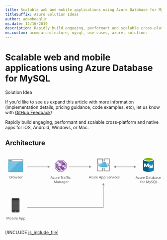 ```yaml
---
title: Scalable web and mobile applications using Azure Database for MySQL
titleSuffix: Azure Solution Ideas
author: adamboeglin
ms.date: 12/16/2019
description: Rapidly build engaging, performant and scalable cross-platform and native apps for iOS, Android, Windows, or Mac.
ms.custom: acom-architecture, mysql, use cases, azure, solutions
---
```

# Scalable web and mobile applications using Azure Database for MySQL

<div class="alert">
    <p class="alert-title">
        <span class="icon is-left" aria-hidden="true">
            <span class="icon docon docon-lightbulb" role="presentation"></span>
        </span>Solution Idea</p>
    <p>If you'd like to see us expand this article with more information (implementation details, pricing guidance, code examples, etc), let us know with <a href="#feedback">GitHub Feedback</a>!</p>
</div>

Rapidly build engaging, performant and scalable cross-platform and native apps for iOS, Android, Windows, or Mac. 

## Architecture

<svg class="architecture-diagram" aria-labelledby="scalable-web-and-mobile-applications-using-azure-database-for-mysql" height="278.39" viewbox="0 0 612 251" width="595.565" xmlns="http://www.w3.org/2000/svg">
    <text fill="#5b5b5b" font-family="SegoeUI, Segoe UI" font-size="14" style="isolation:isolate" transform="translate(15.977 85.064)">
        B
    </text>
    <text fill="#5b5b5b" font-family="SegoeUI, Segoe UI" font-size="14" letter-spacing="-.013em" style="isolation:isolate" transform="translate(24.002 85.064)">
        r
    </text>
    <text fill="#5b5b5b" font-family="SegoeUI, Segoe UI" font-size="14" style="isolation:isolate" transform="translate(28.685 85.064)">
        owser
    </text>
    <path d="M11.213 57.1a2.354 2.354 0 002.347 2.347h53.992A2.354 2.354 0 0069.9 57.1V20.361H11.213z" fill="#59b4d9"/>
    <path d="M67.552 9.446H13.561a2.354 2.354 0 00-2.347 2.347v8.92H69.9v-8.92a2.354 2.354 0 00-2.347-2.347" fill="#a0a1a2"/>
    <path d="M13.561 9.446a2.354 2.354 0 00-2.347 2.347V57.1a2.354 2.354 0 002.347 2.347h2.582l46.244-50z" fill="#fff" opacity=".2" style="isolation:isolate"/>
    <path fill="#fff" d="M28.518 12.627h38.371v4.514H28.518z"/>
    <circle cx="19.113" cy="15.26" fill="#3999c6" r="2.633"/>
    <text fill="#5b5b5b" font-family="SegoeUI, Segoe UI" font-size="14" style="isolation:isolate" transform="translate(4.339 244.366)">
        Mobile App
    </text>
    <path d="M55.684 214.872a2.47 2.47 0 01-2.521 2.241h-25.5a2.41 2.41 0 01-2.241-2.241v-50.429a2.41 2.41 0 012.241-2.241h25.5a2.47 2.47 0 012.521 2.241z" fill="#333"/>
    <path fill="#505050" d="M54.003 209.269H26.828v-39.223h27.175v39.223z"/>
    <path d="M48.68 165.844a.274.274 0 01-.268.28H32.431a.274.274 0 01-.28-.268v-.012c0-.28 0-.56.28-.56H48.4c.28 0 .28.28.28.56z"/>
    <path d="M29.91 213.189a.743.743 0 01-.84.84h-1.4a.743.743 0 01-.84-.84.9.9 0 01.84-.84h1.4a.9.9 0 01.84.84zM54 213.189a.9.9 0 01-.84.84h-1.4a.743.743 0 01-.84-.84.9.9 0 01.84-.84h1.4a1.263 1.263 0 01.84.84zM43.638 213.189a1.486 1.486 0 01-1.681 1.681h-3.082a1.615 1.615 0 01-1.681-1.546v-.135a1.808 1.808 0 011.681-1.681h3.077a1.615 1.615 0 011.681 1.546v.135z" fill="#737373"/>
    <text fill="#5b5b5b" font-family="SegoeUI, Segoe UI" font-size="14" style="isolation:isolate" transform="translate(177.077 85.398)">
        Azu
    </text>
    <text fill="#5b5b5b" font-family="SegoeUI, Segoe UI" font-size="14" letter-spacing="-.013em" style="isolation:isolate" transform="translate(200.36 85.398)">
        r
    </text>
    <text fill="#5b5b5b" font-family="SegoeUI, Segoe UI" font-size="14" style="isolation:isolate" transform="translate(205.043 85.398)">
        e
    </text>
    <text fill="#5b5b5b" font-family="SegoeUI, Segoe UI" font-size="14" letter-spacing="-.086em" style="isolation:isolate" transform="translate(216.199 85.398)">
        T
    </text>
    <text fill="#5b5b5b" font-family="SegoeUI, Segoe UI" font-size="14" style="isolation:isolate" transform="translate(222.317 85.398)">
        raffic
    </text>
    <text fill="#5b5b5b" font-family="SegoeUI, Segoe UI" font-size="14" style="isolation:isolate" transform="translate(189.334 102.198)">
        Manager
    </text>
    <text fill="#5b5b5b" font-family="SegoeUI, Segoe UI" font-size="14" style="isolation:isolate" transform="translate(326.93 84.731)">
        Azu
    </text>
    <text fill="#5b5b5b" font-family="SegoeUI, Segoe UI" font-size="14" letter-spacing="-.013em" style="isolation:isolate" transform="translate(350.213 84.731)">
        r
    </text>
    <text fill="#5b5b5b" font-family="SegoeUI, Segoe UI" font-size="14" style="isolation:isolate" transform="translate(354.896 84.731)">
        e App Se
    </text>
    <text fill="#5b5b5b" font-family="SegoeUI, Segoe UI" font-size="14" letter-spacing=".04em" style="isolation:isolate" transform="translate(410.137 84.731)">
        r
    </text>
    <text fill="#5b5b5b" font-family="SegoeUI, Segoe UI" font-size="14" style="isolation:isolate" transform="translate(415.565 84.731)">
        vices
    </text>
    <path fill="none" stroke="#969696" stroke-miterlimit="10" stroke-width="1.5" d="M167.601 38.976H86.336"/>
    <path fill="#969696" d="M166.069 33.74l9.067 5.236-9.067 5.235V33.74z"/>
    <path fill="none" stroke="#969696" stroke-miterlimit="10" stroke-width="1.5" d="M383.744 110.066v87.91H86.336"/>
    <path fill="#969696" d="M378.508 111.598l5.236-9.067 5.235 9.067h-10.471z"/>
    <path fill="none" stroke="#969696" stroke-miterlimit="10" stroke-width="1.5" d="M329.601 38.976h-81.265"/>
    <path fill="#969696" d="M328.069 33.74l9.067 5.236-9.067 5.235V33.74z"/>
    <path fill="none" stroke="#969696" stroke-miterlimit="10" stroke-width="1.5" d="M504.601 38.976h-73.73"/>
    <path fill="#969696" d="M503.069 33.74l9.067 5.236-9.067 5.235V33.74zM432.403 33.74l-9.067 5.236 9.067 5.235V33.74z"/>
    <path fill="#804998" d="M239.42 44.396V25.575l-13.169-13.129h-18.635L194.42 25.972v18.357l13.169 13.117h18.662l13.169-13.05z"/>
    <path d="M225.5 14.246h-17.141L196.22 26.69v16.888l12.116 12.067h17.169l12.115-12.006V26.325zm-1.021 38.916h-.137l-10.152-10.3 2.144-2.4h-7.359v7.544l2.409-2.594 7.981 7.747h-10L198.7 42.547V27.7l2.99-3.065 7.946 7.16-4.526 4.7h14.453V22.133l-4.725 4.711-8-7.491 2.561-2.625h15.071l10.659 10.626v13.271l-5.06-4.768 3.706-3.335h-10.237V42.2l3.348-3.322 5.731 6.223z" fill="#fff" opacity=".8" style="isolation:isolate"/>
    <path fill="#fff" opacity=".2" style="isolation:isolate" d="M233.027 19.201l-6.776-6.755h-18.635L194.42 25.972V44.33l6.753 6.725 31.854-31.854z"/>
    <text fill="#5b5b5b" font-family="SegoeUI, Segoe UI" font-size="14" style="isolation:isolate" transform="translate(509.843 85.731)">
        Azu
    </text>
    <text fill="#5b5b5b" font-family="SegoeUI, Segoe UI" font-size="14" letter-spacing="-.013em" style="isolation:isolate" transform="translate(533.126 85.731)">
        r
    </text>
    <text fill="#5b5b5b" font-family="SegoeUI, Segoe UI" font-size="14" style="isolation:isolate" transform="translate(537.809 85.731)">
        e Data
    </text>
    <text fill="#5b5b5b" font-family="SegoeUI, Segoe UI" font-size="14" letter-spacing="-.013em" style="isolation:isolate" transform="translate(577.772 85.731)">
        b
    </text>
    <text fill="#5b5b5b" font-family="SegoeUI, Segoe UI" font-size="14" style="isolation:isolate" transform="translate(585.818 85.731)">
        ase
    </text>
    <text fill="#5b5b5b" font-family="SegoeUI, Segoe UI" font-size="14" style="isolation:isolate" transform="translate(527.333 102.531)">
        for MySQL
    </text>
    <path d="M538.649 10.169v40.993c0 4.315 9.537 7.724 21.236 7.724V10.169z" fill="#005f87"/>
    <path d="M559.657 58.881H560c11.811 0 21.2-3.5 21.2-7.815V10.043l-21.535.127z" fill="#0f80b0"/>
    <path d="M581.232 10.169c0 4.2-9.537 7.724-21.236 7.724s-21.347-3.525-21.347-7.724 9.537-7.724 21.236-7.724 21.347 3.545 21.347 7.724" fill="#fff"/>
    <path d="M576.917 9.714c0 2.841-7.6 5.11-16.921 5.11s-17.032-2.249-17.032-5.11 7.6-5.11 16.921-5.11 17.032 2.269 17.032 5.11" fill="#7fb900"/>
    <path d="M576.633 39.443a4.281 4.281 0 01-4.016 4.531h-9.152v-3.541h8.1c.506-.041.927-1.469.927-1.469l-.927.456H566.5c-2.026 0-3.545-1.19-3.545-3.039V30.81l-1.519-.506v9.623h-4.052v-7.354l-2.32 5.13c-.587 1.362-1.2 2.223-2.745 2.223a3.626 3.626 0 01-3.414-2.223l-2.158-5.374v7.6H542.7V28.66c0-1.307.253-2.107 1.448-2.482a5.931 5.931 0 011.722-.294 3.191 3.191 0 013.094 1.98l3.358 6.488 2.7-6.488a3.2 3.2 0 013.089-1.98 6.432 6.432 0 011.7.273 2.382 2.382 0 011.621 2.623v1.4c0 .066-.066.116 0 .116h6.078v5.065a1.519 1.519 0 001.013.506h3.545V30.3h4.558z" fill="#fff"/>
    <path d="M378.9 53.446h-17v-17h3.9a26.305 26.305 0 01-.9-3.3v-.7h-6v24h24v-14h-4zM401.9 36.446h4v17h-17v-11h-4v14h24v-24h-7.4c.5 1.5.9 2.5.4 3.8zM362.9 26.446v-16h16v9.1a9.63 9.63 0 014-1.6v-11.5h-24v24h6.8a8.177 8.177 0 012.2-3.9l-5.5-.1zM388.9 17.546v-8.1h17v17h-7.516a12.358 12.358 0 01.515 3.482v.518h10v-24h-24v10.9c.7 0 .9-.1 1.2-.1.901.1 1.801.1 2.801.3z" fill="#a0a1a2"/>
    <path d="M400.768 36.393a3.938 3.938 0 00-3.929-3.947h-.09l-.359-.421a10.476 10.476 0 00-20.155-5.661 8.321 8.321 0 00-2.347-.427 7.254 7.254 0 000 14.507h23.253a4.056 4.056 0 003.627-4.053" fill="#59b4d9"/>
    <path d="M378.1 40.446a6.8 6.8 0 013.3-11.4 5.525 5.525 0 012.2-.1 9.919 9.919 0 015.5-8 9.427 9.427 0 00-3-.5 9.787 9.787 0 00-9.3 6.8 7.8 7.8 0 00-2.2-.4 6.8 6.8 0 000 13.6h3.5z" fill="#fff" opacity=".2" style="isolation:isolate"/>
</svg>

[!INCLUDE [js_include_file](../../_js/index.md)]
